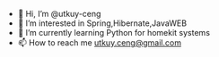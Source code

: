 - 👋 Hi, I’m @utkuy-ceng
- 👀 I’m interested in Spring,Hibernate,JavaWEB
- 🌱 I’m currently learning Python for homekit systems
- 📫 How to reach me utkuy.ceng@gmail.com

<!---
utkuy-ceng/utkuy-ceng is a ✨ special ✨ repository because its `README.md` (this file) appears on your GitHub profile.
You can click the Preview link to take a look at your changes.
--->
